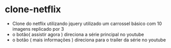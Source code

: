 # clone-netflix
* Clone do netflix utilizando jquery utilizado um carrossel básico com 10 imagens replicado por 3
* o botão( assistir agora ) direciona a série principal no youtube 
* o botão ( mais informações ) direciona para o trailer da série no youtube
